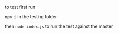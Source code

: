 to test first run 

`npm i` in the testing folder

then `node index.js` to run the test against the master
